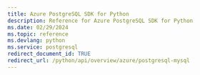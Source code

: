 ```yaml
---
title: Azure PostgreSQL SDK for Python
description: Reference for Azure PostgreSQL SDK for Python
ms.date: 02/29/2024
ms.topic: reference
ms.devlang: python
ms.service: postgresql
redirect_document_id: TRUE
redirect_url: /python/api/overview/azure/postgresql-mysql
---
```

